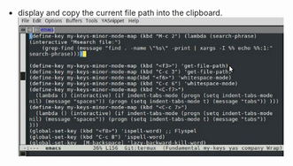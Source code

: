 
- display and copy the current file path into the clipboard.
![](images/copy_current_file_path.gif)
